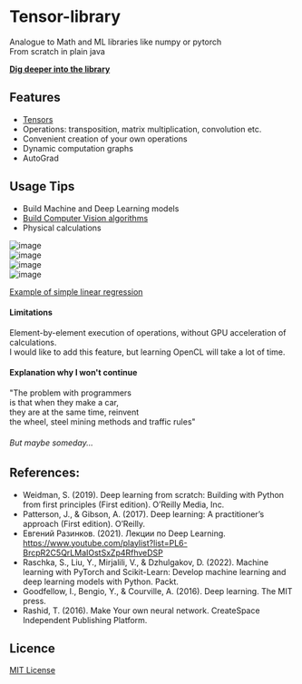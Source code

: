 # Tensor-library
Analogue to Math and ML libraries like numpy or pytorch  
From scratch in plain java  

**[Dig deeper into the library](https://github.com/Alar-q/Tensor-library/tree/main/src/com/ml/lib)**

## Features
* [Tensors](https://github.com/Alar-q/Tensor-Java)
* Operations: transposition, matrix multiplication, convolution etc.
* Convenient creation of your own operations
* Dynamic computation graphs
* AutoGrad

## Usage Tips
* Build Machine and Deep Learning models  
* [Build Computer Vision algorithms](https://github.com/Alar-q/ML_library_JavaFX)
* Physical calculations

![image](https://github.com/user-attachments/assets/b917f94d-022c-436f-a7f9-251ce0bfd2c6)  
![image](https://github.com/user-attachments/assets/225c35e3-ace0-4b2c-bc21-e461450093cd)  
![image](https://github.com/user-attachments/assets/612784ba-c812-4246-adf6-18814c564230)  
![image](https://github.com/user-attachments/assets/473d0569-8d2c-4a2d-9598-4d7ffc0ba8f7)  

[Example of simple linear regression](https://github.com/alarxx/Tensor-library/blob/main/src/com/ml/lib/nn/Main.java)  

#### Limitations   
Element-by-element execution of operations, without GPU acceleration of calculations.  
I would like to add this feature, but learning OpenCL will take a lot of time. 
#### Explanation why I won't continue
"The problem with programmers   
is that when they make a car,  
they are at the same time, reinvent  
the wheel, steel mining methods 
and traffic rules"  
###### But maybe someday...

## References:
- Weidman, S. (2019). Deep learning from scratch: Building with Python from first principles (First edition). O’Reilly Media, Inc.
- Patterson, J., & Gibson, A. (2017). Deep learning: A practitioner’s approach (First edition). O’Reilly.
- Евгений Разинков. (2021). Лекции по Deep Learning. https://www.youtube.com/playlist?list=PL6-BrcpR2C5QrLMaIOstSxZp4RfhveDSP
- Raschka, S., Liu, Y., Mirjalili, V., & Dzhulgakov, D. (2022). Machine learning with PyTorch and Scikit-Learn: Develop machine learning and deep learning models with Python. Packt.
- Goodfellow, I., Bengio, Y., & Courville, A. (2016). Deep learning. The MIT press.
- Rashid, T. (2016). Make Your own neural network. CreateSpace Independent Publishing Platform.

## Licence 
[MIT License](https://github.com/Alar-q/Tensor-library/blob/main/LICENSE)
